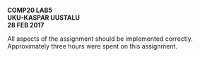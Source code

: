 **COMP20 LAB5**  
**UKU-KASPAR UUSTALU**  
**28 FEB 2017**  
  
All aspects of the assignment should be implemented correctly.  
Approximately three hours were spent on this assignment.